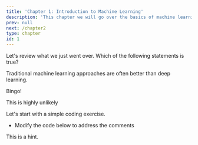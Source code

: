 ```yaml
---
title: 'Chapter 1: Introduction to Machine Learning'
description: 'This chapter we will go over the basics of machine learning'
prev: null
next: /chapter2
type: chapter
id: 1
---
```


<exercise id="1" title="Introduction" type="slides">

<slides source="chapter1_01_introduction">
</slides>

</exercise>

<exercise id="2" title="Intro review">

Let's review what we just went over. Which of the following statements is true?

<choice>
<opt text="Deep learning is the best kind of machine learning">

Traditional machine learning approaches are often better than deep learning.

</opt>

<opt text="Deep learning is a type of machine learning" correct="true">

Bingo!

</opt>

<opt text="AGI will be acheived using only deep learning techniques.">

This is highly unlikely

</opt>
</choice>

</exercise>

<exercise id="3" title="First steps">

Let's start with a simple coding exercise.

- Modify the code below to address the comments

<codeblock id="01_03">

This is a hint.

</codeblock>

</exercise>
